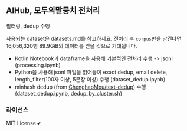 ## AIHub, 모두의말뭉치 전처리

필터링, dedup 수행

사용되는 dataset은 datasets.md를 참고하세요. 전처리 후 `corpus`만을 남긴다면 16,056,320행 89.9GiB의 데이터를 얻을 것으로 기대됩니다.

- Kotlin Notebook과 dataframe을 사용해 기본적인 전처리 수행 -> jsonl (processing.ipynb)
- Python을 사용해 jsonl 파일을 읽어들여 exact dedup, email delete, length_filter(100자 이상, 5문장 이상) 수행 (dataset_dedup.ipynb)
- minhash dedup (from [ChenghaoMou/text-dedup](https://github.com/ChenghaoMou/text-dedup)) 수행 (dataset_dedup.ipynb, dedup_by_cluster.sh)

### 라이선스
MIT License 💕